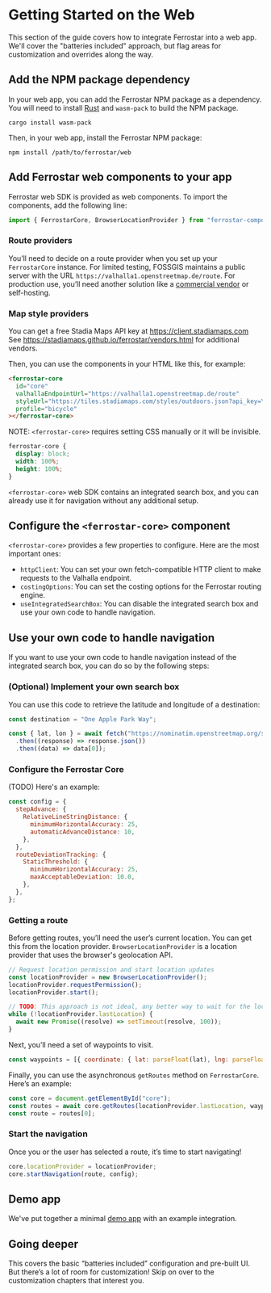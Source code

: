# Getting Started on the Web

This section of the guide covers how to integrate Ferrostar into a web app.
We'll cover the "batteries included" approach, but flag areas for customization and overrides along the way.

## Add the NPM package dependency

In your web app, you can add the Ferrostar NPM package as a dependency.
You will need to install [Rust](https://www.rust-lang.org/) and `wasm-pack` to build the NPM package.

```shell
cargo install wasm-pack
```

Then, in your web app, install the Ferrostar NPM package:

```shell
npm install /path/to/ferrostar/web
```

## Add Ferrostar web components to your app

Ferrostar web SDK is provided as web components.
To import the components, add the following line:

```javascript
import { FerrostarCore, BrowserLocationProvider } from "ferrostar-components";
```

### Route providers

You’ll need to decide on a route provider when you set up your `FerrostarCore` instance.
For limited testing, FOSSGIS maintains a public server with the URL `https://valhalla1.openstreetmap.de/route`.
For production use, you’ll need another solution like a [commercial vendor](./vendors.md)
or self-hosting.

### Map style providers

You can get a free Stadia Maps API key at https://client.stadiamaps.com
See https://stadiamaps.github.io/ferrostar/vendors.html for additional vendors.

Then, you can use the components in your HTML like this, for example:

```html
<ferrostar-core
  id="core"
  valhallaEndpointUrl="https://valhalla1.openstreetmap.de/route"
  styleUrl="https://tiles.stadiamaps.com/styles/outdoors.json?api_key=YOUR_API_KEY"
  profile="bicycle"
></ferrostar-core>
```

NOTE: `<ferrostar-core>` requires setting CSS manually or it will be invisible.

```css
ferrostar-core {
  display: block;
  width: 100%;
  height: 100%;
}
```

`<ferrostar-core>` web SDK contains an integrated search box, and you can already use it for navigation without any additional setup.

## Configure the `<ferrostar-core>` component

`<ferrostar-core>` provides a few properties to configure.
Here are the most important ones:

- `httpClient`: You can set your own fetch-compatible HTTP client to make requests to the Valhalla endpoint.
- `costingOptions`: You can set the costing options for the Ferrostar routing engine.
- `useIntegratedSearchBox`: You can disable the integrated search box and use your own code to handle navigation.

## Use your own code to handle navigation

If you want to use your own code to handle navigation instead of the integrated search box, you can do so by the following steps:

### (Optional) Implement your own search box

You can use this code to retrieve the latitude and longitude of a destination:

```javascript
const destination = "One Apple Park Way";

const { lat, lon } = await fetch("https://nominatim.openstreetmap.org/search?q=" + destination + "&format=json")
  .then((response) => response.json())
  .then((data) => data[0]);
```

### Configure the Ferrostar Core

(TODO)
Here's an example:

```javascript
const config = {
  stepAdvance: {
    RelativeLineStringDistance: {
      minimumHorizontalAccuracy: 25,
      automaticAdvanceDistance: 10,
    },
  },
  routeDeviationTracking: {
    StaticThreshold: {
      minimumHorizontalAccuracy: 25,
      maxAcceptableDeviation: 10.0,
    },
  },
};
```

### Getting a route

Before getting routes, you’ll need the user’s current location.
You can get this from the location provider.
`BrowserLocationProvider` is a location provider that uses the browser's geolocation API.

```javascript
// Request location permission and start location updates
const locationProvider = new BrowserLocationProvider();
locationProvider.requestPermission();
locationProvider.start();

// TODO: This approach is not ideal, any better way to wait for the locationProvider to acquire the first location?
while (!locationProvider.lastLocation) {
  await new Promise((resolve) => setTimeout(resolve, 100));
}
```

Next, you’ll need a set of waypoints to visit.

```javascript
const waypoints = [{ coordinate: { lat: parseFloat(lat), lng: parseFloat(lon) }, kind: "Break" }];
```

Finally, you can use the asynchronous `getRoutes` method on `FerrostarCore`.
Here’s an example:

```javascript
const core = document.getElementById("core");
const routes = await core.getRoutes(locationProvider.lastLocation, waypoints);
const route = routes[0];
```

### Start the navigation

Once you or the user has selected a route, it’s time to start navigating!

```javascript
core.locationProvider = locationProvider;
core.startNavigation(route, config);
```

## Demo app

We've put together a minimal [demo app](https://github.com/stadiamaps/ferrostar/tree/main/web/index.html) with an example integration.

## Going deeper

This covers the basic “batteries included” configuration and pre-built UI.
But there’s a lot of room for customization!
Skip on over to the customization chapters that interest you.